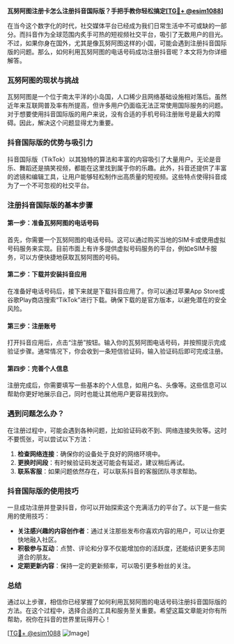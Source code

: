 **瓦努阿图注册卡怎么注册抖音国际版？手把手教你轻松搞定[[TG💪+ @esim1088](https://t.me/s/esim1088)]**

在当今这个数字化的时代，社交媒体平台已经成为我们日常生活中不可或缺的一部分。而抖音作为全球范围内炙手可热的短视频社交平台，吸引了无数用户的目光。不过，如果你身在国外，尤其是像瓦努阿图这样的小国，可能会遇到注册抖音国际版的问题。那么，如何利用瓦努阿图的电话号码成功注册抖音呢？本文将为你详细解答。

### 瓦努阿图的现状与挑战

瓦努阿图是一个位于南太平洋的小岛国，人口稀少且网络基础设施相对落后。虽然近年来互联网普及率有所提高，但许多用户仍面临无法正常使用国际服务的问题。对于想要使用抖音国际版的用户来说，没有合适的手机号码注册账号是最大的障碍。因此，解决这个问题显得尤为重要。

### 抖音国际版的优势与吸引力

抖音国际版（TikTok）以其独特的算法和丰富的内容吸引了大量用户。无论是音乐、舞蹈还是搞笑视频，都能在这里找到属于你的乐趣。此外，抖音还提供了丰富的滤镜和编辑工具，让用户能够轻松制作出高质量的短视频。这些特点使得抖音成为了一个不可忽视的社交平台。

### 注册抖音国际版的基本步骤

#### 第一步：准备瓦努阿图的电话号码

首先，你需要一个瓦努阿图的电话号码。这可以通过购买当地的SIM卡或使用虚拟号码服务来实现。目前市面上有许多提供虚拟号码服务的平台，例如eSIM卡服务，可以方便快捷地获取瓦努阿图的号码。

#### 第二步：下载并安装抖音应用

在准备好电话号码后，接下来就是下载抖音应用了。你可以通过苹果App Store或谷歌Play商店搜索“TikTok”进行下载。确保下载的是官方版本，以避免潜在的安全风险。

#### 第三步：注册账号

打开抖音应用后，点击“注册”按钮。输入你的瓦努阿图电话号码，并按照提示完成验证步骤。通常情况下，你会收到一条短信验证码，输入验证码后即可完成注册。

#### 第四步：完善个人信息

注册完成后，你需要填写一些基本的个人信息，如用户名、头像等。这些信息可以帮助你更好地展示自己，同时也能让其他用户更容易找到你。

### 遇到问题怎么办？

在注册过程中，可能会遇到各种问题，比如验证码收不到、网络连接失败等。这时不要慌张，可以尝试以下方法：

1. **检查网络连接**：确保你的设备处于良好的网络环境中。
2. **更换时间段**：有时候验证码发送可能会有延迟，建议稍后再试。
3. **联系客服**：如果问题依然存在，可以联系抖音的客服团队寻求帮助。

### 抖音国际版的使用技巧

一旦成功注册并登录抖音，你可以开始探索这个充满活力的平台了。以下是一些实用的使用技巧：

- **关注感兴趣的内容创作者**：通过关注那些发布你喜欢内容的用户，可以让你更快地融入社区。
- **积极参与互动**：点赞、评论和分享不仅能增加你的活跃度，还能结识更多志同道合的朋友。
- **定期更新内容**：保持一定的更新频率，可以吸引更多粉丝的关注。

### 总结

通过以上步骤，相信你已经掌握了如何利用瓦努阿图的电话号码注册抖音国际版的方法。在这个过程中，选择合适的工具和服务至关重要。希望这篇文章能对你有所帮助，祝你在抖音的世界里玩得开心！

[[TG💪+ @esim1088](https://t.me/s/esim1088) ![Image](https://i.postimg.cc/4NQfJmqS/Snipaste-2025-05-13-00-14-12.png)]